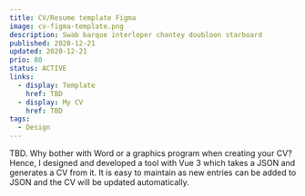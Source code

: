 ```yaml
---
title: CV/Resume template Figma
image: cv-figma-template.png
description: Swab barque interloper chantey doubloon starboard
published: 2020-12-21
updated: 2020-12-21
prio: 80
status: ACTIVE
links:
  - display: Template
    href: TBD
  - display: My CV
    href: TBD
tags:
  - Design
---
```


TBD. Why bother with Word or a graphics program when creating your CV? Hence, I designed and developed a tool with Vue 3 which takes a JSON and generates a CV from it. It is easy to maintain as new entries can be added to JSON and the CV will be updated automatically.
